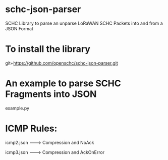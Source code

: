 # schc-json-parser
SCHC Library to parse an unparse LoRaWAN SCHC Packets into and from a JSON Format

# To install the library

git+https://github.com/openschc/schc-json-parser.git

# An example to parse SCHC Fragments into JSON

example.py

# ICMP Rules:

icmp2.json ---> Compression and NoAck

icmp3.json ---> Compression and AckOnError